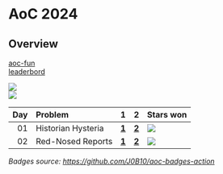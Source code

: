 # AoC 2024

## Overview

[aoc-fun](https://github.com/CZero/aoc-fun?tab=readme-ov-file)  
[leaderbord](https://adventofcode.com/2024/leaderboard/private/view/792151)

![](https://img.shields.io/badge/days%20completed-2-red)  
![](https://img.shields.io/badge/stars%20⭐-4-yellow)

| Day | Problem            | 1                     | 2                     | Stars won                                            |
|----:|:-------------------|:----------------------|:----------------------|:-----------------------------------------------------|
|  01 | Historian Hysteria | [**1**](01/main_part1.py) | [**2**](01/main_part2.py) | ![](https://img.shields.io/badge/stars%20⭐-2-yellow) |
|  02 | Red-Nosed Reports  | [**1**](02/1/main.py) | [**2**](02/2/main.py) | ![](https://img.shields.io/badge/stars%20⭐-2-yellow) |

*Badges source: https://github.com/J0B10/aoc-badges-action*